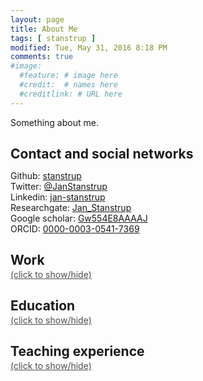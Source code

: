```yaml
---
layout: page
title: About Me
tags: [ stanstrup ]
modified: Tue, May 31, 2016 8:18 PM
comments: true
#image:
  #feature: # image here
  #credit:  # names here
  #creditlink: # URL here
---
```



Something about me.


<style type='text/css'>
td.td_nowrap {
	white-space: nowrap;
	vertical-align: top;
    padding-right: 3rem;
    width: 10rem;
}
h2 {
	margin-bottom: 0.1rem;
}
</style>


## Contact and social networks

<script language="JavaScript">var username = "stanstrup";var hostname = "gmail.com";var linktext = username + "@" + hostname ;document.write("E-mail: <a href='" + "mail" + "to:" + username + "@" + hostname + "'>" + linktext + "</a>");</script>
Github: [stanstrup](https://github.com/stanstrup)<br>
Twitter: [@JanStanstrup](https://twitter.com/JanStanstrup)<br>
Linkedin: [jan-stanstrup](https://www.linkedin.com/in/jan-stanstrup-85421614)<br>
Researchgate: [Jan_Stanstrup](https://www.researchgate.net/profile/Jan_Stanstrup)<br>
Google scholar: [Gw554E8AAAAJ](https://scholar.google.it/citations?user=Gw554E8AAAAJ&hl=en)<br>
ORCID: [0000-0003-0541-7369](http://orcid.org/0000-0003-0541-7369)







<h2> Work </h2>
<a href="#work" onclick="toggle_visibility('work');" style="color: #4e4e4e;">(click to show/hide)</a>

<div id="work"  style="display: none;">

	<table>
        <tr style="font-weight: bold;">
            <td class="td_nowrap">Mar 2016 - present</td>
            <td>Research Scientist - Systems Medicine, Steno Diabetes Center, Gentofte, Denmark.
            </td>
        </tr>
    </table>

    <table>
        <tr style="font-weight: bold;">
            <td class="td_nowrap">Mar 2014 - Feb 2016</td>
            <td>PostDoc - Department of Food Quality and Nutrition, Research and Innovation Centre, Fondazione Edmund Mach (FEM), San Michele all’Adige.<br>
        Scholarship from Villum Fonden.
        </td>
        </tr>
        <tr>
            <td colspan="2">Mapping and translation of retention times between chromatographic systems.</td>
        </tr>
        <tr>
            <td colspan="2" style="padding-top:1rem"><p markdown="1" style="margin-bottom: 0">Project website: predret.org. Code available at on [github](http://github.com/Stanstrup).</p></td>
        </tr>
    </table>

    <table>
        <tr style="font-weight: bold;">
            <td class="td_nowrap">Sep 2010 – Dec 2013</td>
            <td>Ph.D. Student – Department of Nutrition, Exercise and Sports, Faculty of Science, University of Copenhagen</td>
        </tr>
        <tr>
            <td colspan="2">Metabolomics profiles of obese and diabetics after intake of different whey protein fractions.</td>
        </tr>
        <tr>
            <td colspan="2" style="padding-top:1rem"><i>Keywords: LC-MS profiling, Statistical analysis of LC-MS data, Structure elucidation by MS/MS, Biological interpretation</i></td>
        </tr>
        <tr>
            <td colspan="2" style="padding-top:1rem">Supervisor: Professor Lars Ove Dragsted
            </td>
        </tr>
    </table>



    <table>
        <tr style="font-weight: bold;">
            <td class="td_nowrap">May 2010 – June 2010</td>
            <td>Research Assistant – Department of Basic Sciences and Environment, Faculty of Life Sciences, University of Copenhagen (now part of merged faculty)
            </td>
        </tr>
        <tr>
            <td colspan="2">Project on secondary metabolites in macroalgae.</td>
        </tr>
        <tr>
            <td colspan="2" style="padding-top:1rem">Supervisor: Professor Dan Stærk</td>
        </tr>
    </table>



    <table>
        <tr style="font-weight: bold;">
            <td class="td_nowrap">Aug 2008 – Sep 2009</td>
            <td>Pharmacist Student (Pharmaconomist) – Lyngby Svane Apotek
            </td>
        </tr>
    </table>

</div>






<h2> Education </h2>
<a href="#education" onclick="toggle_visibility('education');" style="color: #4e4e4e;">(click to show/hide)</a>

<div id="education"  style="display: none;">


    <table>
        <tr style="font-weight: bold;">
            <td class="td_nowrap">2007 – Nov 2009</td>
            <td>MSc in Pharmacy (MSc.pharm.) – Faculty of Pharmaceutical Sciences, University of Copenhagen (now part of merged faculty)</td>
        </tr>
        <tr>
            <td colspan="2" style="padding-top:1rem">Thesis: Exploring chemodiversity in Dovyalis caffra and alkaloids in Laureliopsis Philippiana Supervisor: Professor Dan Stærk</td>
        </tr>
        <tr>
            <td colspan="2" style="padding-top:1rem">Optional courses: Statistical Design of Experiments, Advanced Organic Chemistry (both theoretical and laboratory course), Advanced Spectroscopy, Medicinal Chemistry, Pharmacokinetics and –dynamics.</td>
        </tr> 
    </table>

    <table>
        <tr style="font-weight: bold;">
            <td class="td_nowrap">2004 – 2007</td>
            <td>BSc in Pharmacy (BSc.pharm.) – Faculty of Pharmaceutical Sciences, University of Copenhagen (now part of merged faculty)</td>
        </tr>
    </table>
</div>




<h2> Teaching experience </h2>
<a href="#teaching" onclick="toggle_visibility('teaching');" style="color: #4e4e4e;">(click to show/hide)</a>

<div id="teaching"  style="display: none;">
<div class="nicetable" markdown="1">

| Year | Activity                                                  | Role                |
|------|-----------------------------------------------------------|---------------------|
| 2016 | Introduction to Nutritional Metabolomics                  | Lecture			 |
| 2012 | Bioactive Components and Health                           | Course coordinator  |
| 2010 | Introduction to Human Nutrition                           | Co-coordinator      |
| 2012 | Nutritional Study Design and Status Assessment            | Lecture             |
| 2011 | Biochemistry exercises                                    | Lecture             |
| 2011 | Internal course in introduction to basic Matlab functions | Teacher             |
| 2011 | Introduction to Nutritional Metabolomics                  | Exercise assistance |
| 2011 | Bachelor student                                          | Supervision         |

</div>

</div>
























